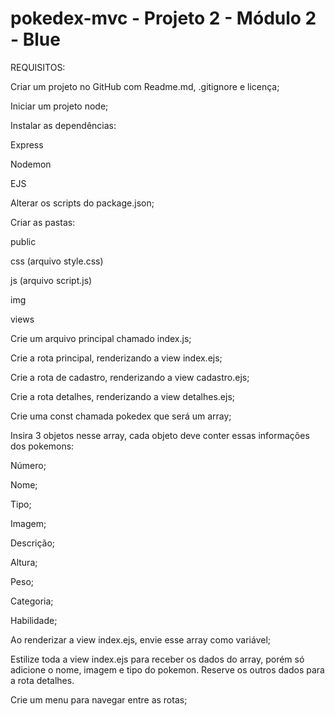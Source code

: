 # pokedex-mvc - Projeto 2 - Módulo 2 - Blue

REQUISITOS:

Criar um projeto no GitHub com Readme.md, .gitignore e licença;

Iniciar um projeto node;

Instalar as dependências:

Express

Nodemon

EJS

Alterar os scripts do package.json;

Criar as pastas:

public

css (arquivo style.css)

js (arquivo script.js)

img

views

Crie um arquivo principal chamado index.js;

Crie a rota principal, renderizando a view index.ejs;

Crie a rota de cadastro, renderizando a view cadastro.ejs;

Crie a rota detalhes, renderizando a view detalhes.ejs;

Crie uma const chamada pokedex que será um array;

Insira 3 objetos nesse array, cada objeto deve conter essas informações dos pokemons:

Número;

Nome;

Tipo;

Imagem;

Descrição;

Altura;

Peso;

Categoria;

Habilidade;

Ao renderizar a view index.ejs, envie esse array como variável;

Estilize toda a view index.ejs para receber os dados do array, porém só adicione o nome, imagem e tipo do pokemon. Reserve os outros dados para a rota detalhes.

Crie um menu para navegar entre as rotas;
